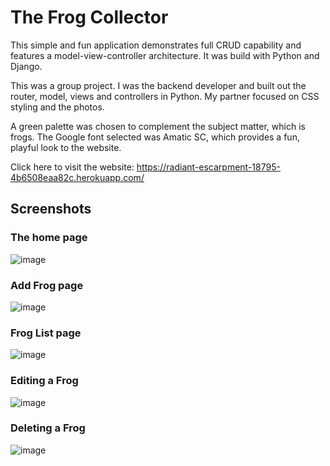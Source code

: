 # The Frog Collector

This simple and fun application demonstrates full CRUD capability and features a model-view-controller architecture. It was build with Python and Django.

This was a group project. I was the backend developer and built out the router, model, views and controllers in Python. My partner focused on CSS styling and the photos.

A green palette was chosen to complement the subject matter, which is frogs. The Google font selected was Amatic SC, which provides a fun, playful look to the website.

Click here to visit the website: https://radiant-escarpment-18795-4b6508eaa82c.herokuapp.com/

## Screenshots

### The home page
![image](https://github.com/drios2023-ga/frog-collector/assets/133999998/16cde83d-fad6-424a-af80-526e834ec6fd)

### Add Frog page
![image](https://github.com/drios2023-ga/frog-collector/assets/133999998/813b9244-0544-4cd2-8d2e-06683b1e3880)

### Frog List page
![image](https://github.com/drios2023-ga/frog-collector/assets/133999998/3d687910-d9a8-4f9f-96ce-bb0c706fabda)

### Editing a Frog
![image](https://github.com/drios2023-ga/frog-collector/assets/133999998/6b816e41-4719-48c7-954b-3decfd3c2007)

### Deleting a Frog
![image](https://github.com/drios2023-ga/frog-collector/assets/133999998/89e91726-55a0-4daf-b2cd-4c26876837bc)

